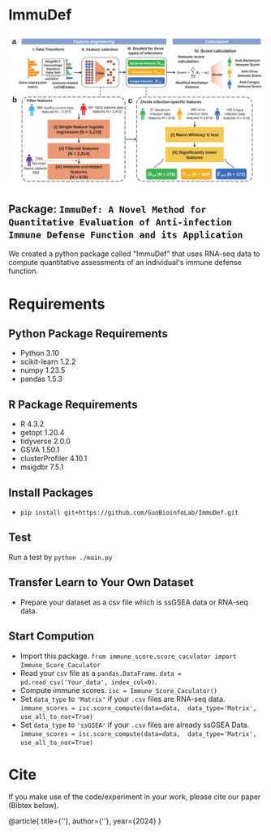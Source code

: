 # ImmuDef

![Workflow](./Fig_1.svg)

## Package: `ImmuDef: A Novel Method for Quantitative Evaluation of Anti-infection Immune Defense Function and its Application`

We created a python package called "ImmuDef" that uses RNA-seq data to compute quantitative assessments of an individual's immune defense function.

# Requirements
## Python Package Requirements
- Python 3.10
- scikit-learn 1.2.2
- numpy 1.23.5
- pandas 1.5.3
## R Package Requirements
- R 4.3.2
- getopt 1.20.4 
- tidyverse 2.0.0
- GSVA 1.50.1
- clusterProfiler 4.10.1
- msigdbr 7.5.1
  
## Install Packages

- `pip install git+https://github.com/GuoBioinfoLab/ImmuDef.git`


## Test

Run a test by `python ./main.py `

## Transfer Learn to Your Own Dataset

- Prepare your dataset as a csv file which is ssGSEA data or RNA-seq data.

## Start Compution
- Import this package.
  `from immune_score.score_caculator import Immune_Score_Caculator`
- Read your `csv` file as a `pandas.DataFrame`.
  `data = pd.read_csv('Your_data', index_col=0)`.
- Compute immune scores.
  `isc = Immune_Score_Caculator()`
- Set `data_type` to `'Matrix'` if your  `.csv` files are RNA-seq data.
  `immune_scores = isc.score_compute(data=data,  data_type='Matrix', use_all_to_nor=True)`
- Set `data_type` to `'ssGSEA'` if your `.csv` files are already ssGSEA Data.
  `immune_scores = isc.score_compute(data=data,  data_type='Matrix', use_all_to_nor=True)`

# Cite

If you make use of the code/experiment in your work, please cite our paper (Bibtex below).

@article{
title={''},
author={''},
year={2024}
}
